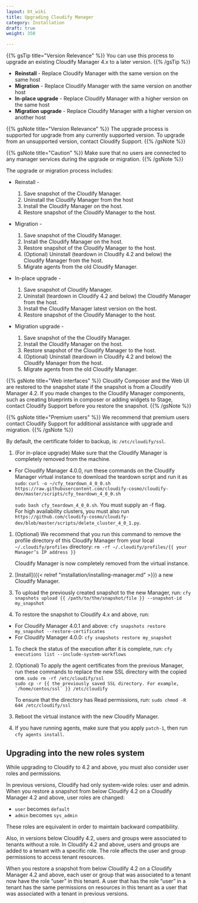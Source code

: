 ```yaml
---
layout: bt_wiki
title: Upgrading Cloudify Manager
category: Installation
draft: true
weight: 350

---
```


{{% gsTip title="Version Relevance" %}}
You can use this process to upgrade an existing Cloudify Manager 4.x to a later version.
{{% /gsTip %}}

* **Reinstall** - Replace Cloudify Manager with the same version on the same host
* **Migration** - Replace Cloudify Manager with the same version on another host
* **In-place upgrade** - Replace Cloudify Manager with a higher version on the same host
* **Migration upgrade** - Replace Cloudify Manager with a higher version on another host

{{% gsNote title="Version Relevance" %}}
The upgrade process is supported for upgrade from any currently supported version. To upgrade from an unsupported version, contact Cloudify Support.
{{% /gsNote %}}

{{% gsNote title="Caution" %}}
Make sure that no users are connected to any manager services during the upgrade or migration.
{{% /gsNote %}}

The upgrade or migration process includes:

* Reinstall -

  1. Save snapshot of the Cloudify Manager.
  1. Uninstall the Cloudify Manager from the host
  1. Install the Cloudify Manager on the host.
  1. Restore snapshot of the Cloudify Manager to the host.

* Migration -

  1. Save snapshot of the Cloudify Manager.
  1. Install the Cloudify Manager on the host.
  1. Restore snapshot of the Cloudify Manager to the host.
  1. (Optional) Uninstall (teardown in Cloudify 4.2 and below) the Cloudify Manager from the host.
  1. Migrate agents from the old Cloudify Manager.

* In-place upgrade -

  1. Save snapshot of Cloudify Manager.
  1. Uninstall (teardown in Cloudify 4.2 and below) the Cloudify Manager from the host.
  1. Install the Cloudify Manager latest version on the host.
  1. Restore snapshot of the Cloudify Manager to the host.

* Migration upgrade -

  1. Save snapshot of the the Cloudify Manager.
  1. Install the Cloudify Manager on the host.
  1. Restore snapshot of the Cloudify Manager to the host.
  1. (Optional) Uninstall (teardown in Cloudify 4.2 and below) the Cloudify Manager from the host.
  1. Migrate agents from the old Cloudify Manager.

{{% gsNote title="Web interfaces" %}}
Cloudify Composer and the Web UI are restored to the snapshot state if the snapshot is from a Cloudify Manager 4.2. If you made changes to the Cloudify Manager components, such as creating blueprints in composer or adding widgets to Stage, contact Cloudify Support before you restore the snapshot.
{{% /gsNote %}}

{{% gsNote title="Premium users" %}}
We recommend that premium users contact Cloudify Support for additional assistance with upgrade and migration.
{{% /gsNote %}}

  By default, the certificate folder to backup, is: `/etc/cloudify/ssl`.

1. (For in-place upgrade) Make sure that the Cloudify Manager is completely removed from the machine.

  * For Cloudify Manager 4.0.0, run these commands on the Cloudify Manager virtual instance to download the teardown script and run it as `sudo`:
      ```curl -o ~/cfy_teardown_4_0_0.sh https://raw.githubusercontent.com/cloudify-cosmo/cloudify-dev/master/scripts/cfy_teardown_4_0_0.sh```<br>

      ```sudo bash cfy_teardown_4_0_0.sh```. You must supply an -f flag.<br>
      For high availability clusters, you must also run ```https://github.com/cloudify-cosmo/cloudify-dev/blob/master/scripts/delete_cluster_4_0_1.py```.

1. (Optional) We recommend that you run this command to remove the profile directory of this Cloudify Manager from your local `~/.cloudify/profiles` directory:
   ```rm -rf ~/.cloudify/profiles/{{ your Manager’s IP address }}```

    Cloudify Manager is now completely removed from the virtual instance.

1. [Install]({{< relref "installation/installing-manager.md" >}}) a new Cloudify Manager.

1. To upload the previously created snapshot to the new Manager, run:
   ```cfy snapshots upload {{ /path/to/the/snapshot/file }} --snapshot-id my_snapshot```<br>

1. To restore the snapshot to Cloudify 4.x and above, run: <br>

  * For Cloudify Manager 4.0.1 and above: ```cfy snapshots restore my_snapshot --restore-certificates```
  * For Cloudify Manager 4.0.0: ```cfy snapshots restore my_snapshot```

1. To check the status of the execution after it is complete, run:
   ```cfy executions list --include-system-workflows```

1. (Optional) To apply the agent certificates from the previous Manager, run these commands to replace the new SSL directory with the copied one.
      ```sudo rm -rf /etc/cloudify/ssl```<br>
      ```sudo cp -r {{ the previously saved SSL directory. For example, `/home/centos/ssl` }} /etc/cloudify```

      To ensure that the directory has Read permissions, run:
      ```sudo chmod -R 644 /etc/cloudify/ssl```

1. Reboot the virtual instance with the new Cloudify Manager.

1. If you have running agents, make sure that you apply `patch-1`, then run `cfy agents install`.


## Upgrading into the new roles system

While upgrading to Cloudify to 4.2 and above, you must also consider user roles and permissions.

In previous versions, Cloudify had only system-wide roles: user and admin. When you restore a snapshot from below Cloudify 4.2 on a Cloudify Manager 4.2 and above, user roles are changed:

- `user` becomes `default`
- `admin` becomes `sys_admin`

These roles are equivalent in order to maintain backward compatibility.

Also, in versions below Cloudify 4.2, users and groups were associated to tenants without a role. In Cloudify 4.2 and above, users and groups are added to a tenant with a specific role. The role affects the user and group permissions to access tenant resources.

When you restore a snapshot from below Cloudify 4.2 on a Cloudify Manager 4.2 and above, each user or group that was associated to a tenant now have the role “user” in this tenant. A user that has the role “user” in a tenant has the same permissions on resources in this tenant as a user that was associated with a tenant in previous versions.
